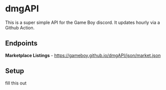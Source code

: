 # dmgAPI

This is a super simple API for the Game Boy discord. It updates hourly via a Github Action.

## Endpoints

**Marketplace Listings** - https://gameboy.github.io/dmgAPI/json/market.json

## Setup

fill this out
